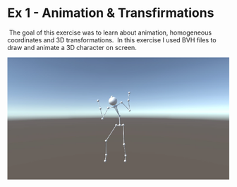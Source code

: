 # Ex 1 - Animation & Transfirmations

&nbsp;The goal of this exercise was to learn about animation, homogeneous coordinates and 3D transformations. 
&nbsp;In this exercise I used BVH files to draw and animate a 3D character on screen.

![picture](img1.png)
